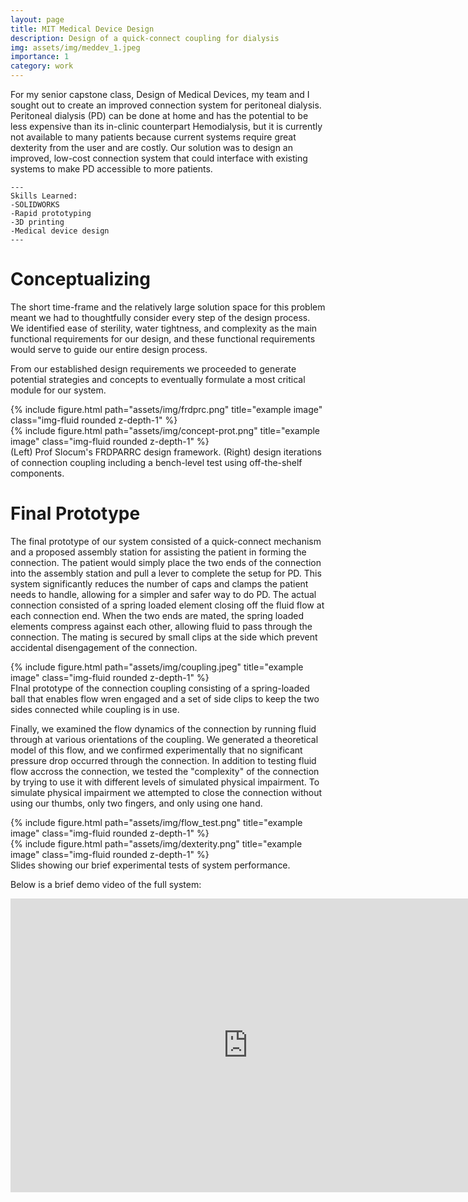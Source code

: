 ```yaml
---
layout: page
title: MIT Medical Device Design
description: Design of a quick-connect coupling for dialysis
img: assets/img/meddev_1.jpeg
importance: 1
category: work
---
```


For my senior capstone class, Design of Medical Devices, my team and I sought out to create an improved connection system for peritoneal dialysis. Peritoneal dialysis (PD) can be done at home and has the potential to be less expensive than its in-clinic counterpart Hemodialysis, but it is currently not available to many patients because current systems require great dexterity from the user and are costly. Our solution was to design an improved, low-cost connection system that could interface with existing systems to make PD accessible to more patients.

    ---
    Skills Learned:
    -SOLIDWORKS
    -Rapid prototyping
    -3D printing
    -Medical device design
    ---

# Conceptualizing

The short time-frame and the relatively large solution space for this problem meant we had to thoughtfully consider every step of the design process. We identified ease of sterility, water tightness, and complexity as the main functional requirements for our design, and these functional requirements would serve to guide our entire design process. 

From our established design requirements we proceeded to generate potential strategies and concepts to eventually formulate a most critical module for our system.


<div class="row">
    <div class="col-sm mt-2 mt-md-0">
        {% include figure.html path="assets/img/frdprc.png" title="example image" class="img-fluid rounded z-depth-1" %}
    </div>
    <div class="col-sm mt-5 mt-md-">
        {% include figure.html path="assets/img/concept-prot.png" title="example image" class="img-fluid rounded z-depth-1" %}
    </div>
</div>
<div class="caption">
    (Left) Prof Slocum's FRDPARRC design framework. (Right) design iterations of connection coupling including a bench-level test using off-the-shelf components.
</div>

# Final Prototype

The final prototype of our system consisted of a quick-connect mechanism and a proposed assembly station for assisting the patient in forming the connection. The patient would simply place the two ends of the connection into the assembly station and pull a lever to complete the setup for PD. This system significantly reduces the number of caps and clamps the patient needs to handle, allowing for a simpler and safer way to do PD. The actual connection consisted of a spring loaded element closing off the fluid flow at each connection end. When the two ends are mated, the spring loaded elements compress against each other, allowing fluid to pass through the connection. The mating is secured by small clips at the side which prevent accidental disengagement of the connection.




<div class="row">
    <div class="col-sm mt-3 mt-md-0">
        {% include figure.html path="assets/img/coupling.jpeg" title="example image" class="img-fluid rounded z-depth-1" %}
    </div>
</div>
<div class="caption">
    FInal prototype of the connection coupling consisting of a spring-loaded ball that enables flow wren engaged and a set of side clips to keep the two sides connected while coupling is in use.
</div>

Finally, we examined the flow dynamics of the connection by running fluid through at various orientations of the coupling. We generated a theoretical model of this flow, and we confirmed experimentally that no significant pressure drop occurred through the connection. In addition to testing fluid flow accross the connection, we tested the "complexity" of the connection by trying to use it with different levels of simulated physical impairment. To simulate physical impairment we attempted to close the connection without using our thumbs, only two fingers, and only using one hand. 


<div class="row justify-content-sm-center">
    <div class="col-sm-6 mt-5 mt-md-0">
        {% include figure.html path="assets/img/flow_test.png" title="example image" class="img-fluid rounded z-depth-1" %}
    </div>
    <div class="col-sm-6 mt-5 mt-md-0">
        {% include figure.html path="assets/img/dexterity.png" title="example image" class="img-fluid rounded z-depth-1" %}
    </div>
</div>
<div class="caption">
    Slides showing our brief experimental tests of system performance.
</div>


Below is a brief demo video of the full system:

<p align="center">
    <iframe width="760" height="470" src="https://www.youtube.com/embed/FuueCeA5GVs" title="YouTube video player" frameborder="0" allow="accelerometer; autoplay; clipboard-write; encrypted-media; gyroscope; picture-in-picture" allowfullscreen>
    </iframe>
</p>
